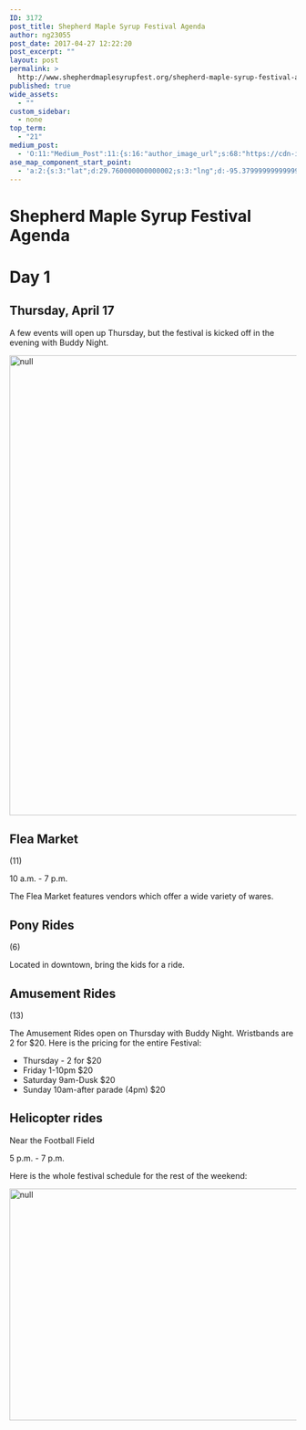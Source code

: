 ```yaml
---
ID: 3172
post_title: Shepherd Maple Syrup Festival Agenda
author: ng23055
post_date: 2017-04-27 12:22:20
post_excerpt: ""
layout: post
permalink: >
  http://www.shepherdmaplesyrupfest.org/shepherd-maple-syrup-festival-agenda-thursday-april-27
published: true
wide_assets:
  - ""
custom_sidebar:
  - none
top_term:
  - "21"
medium_post:
  - 'O:11:"Medium_Post":11:{s:16:"author_image_url";s:68:"https://cdn-images-1.medium.com/fit/c/200/200/0*QRq0o9m-h4b723Zq.jpg";s:10:"author_url";s:28:"https://medium.com/@smsfmich";s:11:"byline_name";N;s:12:"byline_email";N;s:10:"cross_link";s:3:"yes";s:2:"id";s:12:"8d0bdb7c0285";s:21:"follower_notification";s:3:"yes";s:7:"license";s:19:"all-rights-reserved";s:14:"publication_id";s:12:"881fb60cdbf3";s:6:"status";s:5:"draft";s:3:"url";s:41:"https://medium.com/@smsfmich/8d0bdb7c0285";}'
ase_map_component_start_point:
  - 'a:2:{s:3:"lat";d:29.760000000000002;s:3:"lng";d:-95.379999999999995;}'
---
```

<h1>Shepherd Maple Syrup Festival Agenda</h1>
<p></p>
<h1>Day 1</h1>
<p></p>
<h2>Thursday, April 17</h2>
<p></p>
<p>A few events will open up Thursday, but the festival is kicked off in the evening with Buddy Night.</p>
<p></p>
<p><img src="http://www.shepherdmaplesyrupfest.org/wp-content/uploads/2017/04/image-11.jpeg" width="624" height="806" alt="null" title="null"></p>
<p></p>
<h2>Flea Market</h2>
<p>(11)</p>
<p>10 a.m. - 7 p.m.</p>
<p>The Flea Market features vendors which offer a wide variety of wares.</p>
<p></p>
<h2>Pony Rides</h2>
<p>(6)</p>
<p>Located in downtown, bring the kids for a ride.</p>
<p></p>
<h2>Amusement Rides</h2>
<p>(13)</p>
<p>The Amusement Rides open on Thursday with Buddy Night. Wristbands are 2 for $20. Here is the pricing for the entire Festival:</p>
<p></p>
<ul>
<li>Thursday - 2 for $20</li>
<li>Friday 1-10pm $20</li>
<li>Saturday 9am-Dusk $20</li>
<li>Sunday 10am-after parade (4pm) $20</li>
</ul>
<p></p>
<h2>Helicopter rides</h2>
<p>Near the Football Field</p>
<p>5 p.m. - 7 p.m.</p>
<p></p>
<p>Here is the whole festival schedule for the rest of the weekend:</p>
<p></p>
<p><img src="http://www.shepherdmaplesyrupfest.org/wp-content/uploads/2017/04/image-12.jpeg" width="624" height="406" alt="null" title="null"></p>